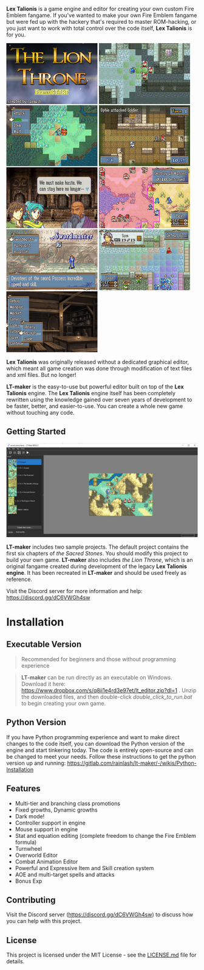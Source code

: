 **Lex Talionis** is a game engine and editor for creating your own custom Fire Emblem fangame. If you've wanted to make your own Fire Emblem fangame but were fed up with the hackery that's required to master ROM-hacking, or you just want to work with total control over the code itself, **Lex Talionis** is for you.

![TitleScreen](/utilities/readme/title_screen.png)
![AOE](/utilities/readme/aoe.gif)
![ActivatedSkill](/utilities/readme/activated_skill.gif)
![Turnwheel](/utilities/readme/turnwheel.gif)
![Conversation](/utilities/readme/conversation.png) 
![EnemyRange](/utilities/readme/enemy_range.png) 
![MultiPromotion](/utilities/readme/multi_promotion.png)
![Aura](/utilities/readme/aura.png)
![Base](/utilities/readme/base.png)

**Lex Talionis** was originally released without a dedicated graphical editor, which meant all game creation was done through modification of text files and xml files. But no longer!

**LT-maker** is the easy-to-use but powerful editor built on top of the **Lex Talionis** engine. The **Lex Talionis** engine itself has been completely rewritten using the knowledge gained over seven years of development to be faster, better, and easier-to-use. You can create a whole new game without touching any code.

## Getting Started

![EditorScreenshot](utilities/readme/editor_screenshot.png)

**LT-maker** includes two sample projects. The default project contains the first six chapters of *the Sacred Stones*. You should modify this project to build your own game. **LT-maker** also includes *the Lion Throne*, which is an original fangame created during development of the legacy **Lex Talionis engine**. It has been recreated in **LT-maker** and should be used freely as reference.

Visit the Discord server for more information and help: https://discord.gg/dC6VWGh4sw

# Installation

## Executable Version 
> Recommended for beginners and those without programming experience

> **LT-maker** can be run directly as an executable on Windows. Download it here:   https://www.dropbox.com/s/q8ii1e4rd3e97et/lt_editor.zip?dl=1
. Unzip the downloaded files, and then double-click *double_click_to_run.bat* to begin creating your own game.

## Python Version
If you have Python programming experience and want to make direct changes to the code itself, you can download the Python version of the engine and start tinkering today. The code is entirely open-source and can be changed to meet your needs. Follow these instructions to get the python version up and running: https://gitlab.com/rainlash/lt-maker/-/wikis/Python-Installation

## Features

- Multi-tier and branching class promotions
- Fixed growths, Dynamic growths
- Dark mode!
- Controller support in engine
- Mouse support in engine
- Stat and equation editing (complete freedom to change the Fire Emblem formula)
- Turnwheel
- Overworld Editor
- Combat Animation Editor
- Powerful and Expressive Item and Skill creation system
- AOE and multi-target spells and attacks
- Bonus Exp

## Contributing

Visit the Discord server (https://discord.gg/dC6VWGh4sw) to discuss how you can help with this project.

## License

This project is licensed under the MIT License - see the [LICENSE.md](LICENSE.md) file for details.

